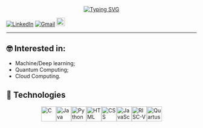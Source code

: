 <p style="text-align: center;">
  <a href="https://git.io/typing-svg">
    <img src="https://readme-typing-svg.demolab.com?font=Orbitron&size=24&duration=4000&pause=1000&color=7AF700&background=040B01&random=false&width=435&separator=%3C&lines=Hello+World+!%3CGabriel+here+...%3CWelcome+to+my+Github" alt="Typing SVG">
  </a>
</p>

[![LinkedIn](https://img.shields.io/badge/-LinkedIn-blue?style=flat-square&logo=linkedin&logoColor=white)](https://www.linkedin.com/in/gabriel-phelippe-prado-3a4a49228/)
[![Gmail](https://img.shields.io/badge/-Email-c14438?style=flat-square&logo=Gmail&logoColor=white)](mailto:gabriel.ph.prado@gmail.com)
[<img src="https://img.shields.io/badge/YouTube-FF0000?style=for-the-badge&logo=youtube&logoColor=white" height="22">](https://youtube.com/@manogabs_?si=Nb3BDMV24c388UNs)

---
## 🤓 Interested in:
* Machine/Deep learning;
* Quantum Computing;
* Cloud Computing.

## 🚀 Technologies
<!-- Tamanho padrão (ajuste a largura com HTML se necessário) -->
<div style="display: flex; justify-content: center; gap: 30">
  <img src="https://cdn.worldvectorlogo.com/logos/c-1.svg" alt="C" width="40"/>
  <img src="https://cdn.worldvectorlogo.com/logos/java-14.svg" alt="Java" width="40"/>
  <img src="https://cdn.worldvectorlogo.com/logos/python-5.svg" alt="Python" width="40"/>
  <img src="https://cdn.worldvectorlogo.com/logos/html-1.svg" alt="HTML" width="40"/>
  <img src="https://cdn.worldvectorlogo.com/logos/css-3.svg" alt="CSS" width="40"/>
  <img src="https://cdn.jsdelivr.net/gh/devicons/devicon/icons/javascript/javascript-original.svg" alt="JavaScript" width="40"/>
  <img src="https://upload.wikimedia.org/wikipedia/commons/6/6b/RISC-V-logo-square.svg" alt="RISC-V" width="40"/>
  <img src="https://www.jackenhack.com/wp-content/uploads/2020/01/Quartus_prime_icon.png" alt="Quartus" width="40"/>
</div>

<!---
Gabrielphpr/Gabrielphpr is a ✨ special ✨ repository because its `README.md` (this file) appears on your GitHub profile.
You can click the Preview link to take a look at your changes.
--->
